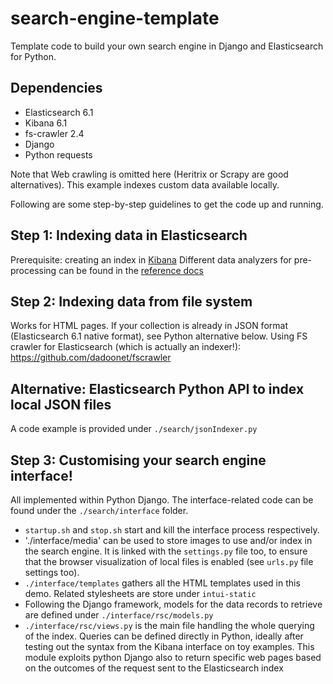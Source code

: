 # search-engine-template
Template code to build your own search engine in Django and Elasticsearch for Python.

## Dependencies 

* Elasticsearch 6.1 
* Kibana 6.1
* fs-crawler 2.4
* Django 
* Python requests 

Note that Web crawling is omitted here (Heritrix or Scrapy are good alternatives).
This example indexes custom data available locally.

Following are some step-by-step guidelines to get the code up and running.

## Step 1: Indexing data in Elasticsearch

  Prerequisite: creating an index in [Kibana](https://www.elastic.co/guide/en/kibana/6.2/tutorial-load-dataset.html)
  Different data analyzers for pre-processing can be found in the [reference docs](
  https://www.elastic.co/guide/en/elasticsearch/reference/6.2/analysis.html)


## Step 2: Indexing data from file system

  Works for HTML pages. If your collection is already in JSON format (Elasticsearch 6.1 native format), see Python alternative below.
  Using FS crawler for Elasticsearch (which is actually an indexer!):
  https://github.com/dadoonet/fscrawler
    

## Alternative: Elasticsearch Python API to index local JSON files 

   A code example is provided under `./search/jsonIndexer.py`

## Step 3: Customising your search engine interface!

   All implemented within Python Django. The interface-related code can be found under the
   `./search/interface` folder. 
   

   * `startup.sh` and `stop.sh` start and kill the interface process respectively.
   * './interface/media' can be used to store images to use and/or index in the search engine. It is linked with the `settings.py` file
     too, to ensure that the browser visualization of local files is enabled (see `urls.py` file settings too). 
   * `./interface/templates` gathers all the HTML templates used in this demo. Related stylesheets are store under `intui-static`
   * Following the Django framework, models for the data records to retrieve are defined under `./interface/rsc/models.py`
   * `./interface/rsc/views.py` is the main file handling the whole querying of the index. Queries can be defined directly 
     in Python, ideally after testing out the syntax from the Kibana interface on toy examples. 
     This module exploits python Django also to return specific web pages based on the outcomes of the request sent to the Elasticsearch index 

